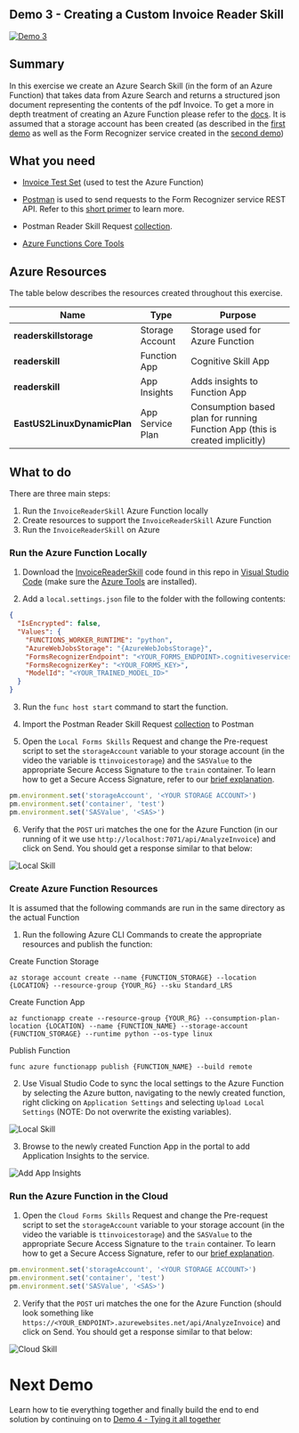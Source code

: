 ## Demo 3 - Creating a Custom Invoice Reader Skill

[![Demo 3](images/demo3.png)](https://globaleventcdn.blob.core.windows.net/assets/aiml/aiml10/videos/Demo3.mp4 "Demo 3")

## Summary
In this exercise we create an Azure Search Skill (in the form of an Azure Function) that takes data from Azure Search and returns a structured json document representing the contents of the pdf Invoice. To get a more in depth treatment of creating an Azure Function please refer to the [docs](https://docs.microsoft.com/en-us/azure/azure-functions/functions-create-first-azure-function-azure-cli?WT.mc_id=msignitethetour2019-github-aiml10). It is assumed that a storage account has been created (as described in the [first demo](demo1.md) as well as the Form Recognizer service created in the [second demo](demo2.md))


## What you need
- [Invoice Test Set](https://globaleventcdn.blob.core.windows.net/assets/aiml/aiml10/data/test.zip) (used to test the Azure Function)


- [Postman](https://www.getpostman.com/) is used to send requests to the Form Recognizer service REST API. Refer to this [short primer](postman.md) to learn more.

- Postman Reader Skill Request [collection](src/Collections/Reader_Skill.postman_collection.json).

- [Azure Functions Core Tools](https://docs.microsoft.com/en-us/azure/azure-functions/functions-run-local?WT.mc_id=msignitethetour2019-github-aiml10#v2)

## Azure Resources
The table below describes the resources created throughout this exercise.

| Name                       | Type                            | Purpose                    |
| -------------------------- | ------------------------------- | ------------------------- |
| **readerskillstorage**   | Storage Account              | Storage used for Azure Function |
| **readerskill**          | Function App                 | Cognitive Skill App |
| **readerskill**          | App Insights                   | Adds insights to Function App |
| **EastUS2LinuxDynamicPlan** | App Service Plan                   | Consumption based plan for running Function App (this is created implicitly) |

## What to do

There are three main steps:
1. Run the `InvoiceReaderSkill` Azure Function locally
2. Create resources to support the `InvoiceReaderSkill` Azure Function
3. Run the `InvoiceReaderSkill` on Azure

### Run the Azure Function Locally

1. Download the [InvoiceReaderSkill](src/InvoiceReaderSkill) code found in this repo in [Visual Studio Code](https://code.visualstudio.com/) (make sure the [Azure Tools](https://marketplace.visualstudio.com/items?itemName=ms-vscode.vscode-node-azure-pack) are installed).

2. Add a `local.settings.json` file to the folder with the following contents:

```json
{
  "IsEncrypted": false,
  "Values": {
    "FUNCTIONS_WORKER_RUNTIME": "python",
    "AzureWebJobsStorage": "{AzureWebJobsStorage}",
    "FormsRecognizerEndpoint": "<YOUR_FORMS_ENDPOINT>.cognitiveservices.azure.com",
    "FormsRecognizerKey": "<YOUR_FORMS_KEY>",
    "ModelId": "<YOUR_TRAINED_MODEL_ID>"
  }
}
```
3. Run the `func host start` command to start the function.

4. Import the Postman Reader Skill Request [collection](src/Collections/Reader_Skill.postman_collection.json) to Postman

5. Open the `Local Forms Skills` Request and change the Pre-request script to set the `storageAccount` variable to your storage account (in the video the variable is `ttinvoicestorage`) and the `SASValue` to the appropriate Secure Access Signature to the `train` container. To learn how to get a Secure Access Signature, refer to our [brief explanation](sas.md).

```javascript
pm.environment.set('storageAccount', '<YOUR STORAGE ACCOUNT>')
pm.environment.set('container', 'test')
pm.environment.set('SASValue', '<SAS>')
```

6. Verify that the `POST` uri matches the one for the Azure Function (in our running of it we use `http://localhost:7071/api/AnalyzeInvoice`) and click on Send. You should get a response similar to that below:

![Local Skill](images/local_skill.png "Local Skill")

### Create Azure Function Resources

It is assumed that the following commands are run in the same directory as the actual Function

1. Run the following Azure CLI Commands to create the appropriate resources and publish the function:

Create Function Storage

```
az storage account create --name {FUNCTION_STORAGE} --location {LOCATION} --resource-group {YOUR_RG} --sku Standard_LRS
```

Create Function App
```
az functionapp create --resource-group {YOUR_RG} --consumption-plan-location {LOCATION} --name {FUNCTION_NAME} --storage-account {FUNCTION_STORAGE} --runtime python --os-type linux
```
Publish Function
```
func azure functionapp publish {FUNCTION_NAME} --build remote
```

2. Use Visual Studio Code to sync the local settings to the Azure Function by selecting the Azure button, navigating to the newly created function, right clicking on `Application Settings` and selecting `Upload Local Settings` (NOTE: Do not overwrite the existing variables).

![Local Skill](images/upload_settings.png "Local Skill")

3. Browse to the newly created Function App in the portal to add Application Insights to the service.

![Add App Insights](images/app_insights.png "Add App Insights")

### Run the Azure Function in the Cloud

1. Open the `Cloud Forms Skills` Request and change the Pre-request script to set the `storageAccount` variable to your storage account (in the video the variable is `ttinvoicestorage`) and the `SASValue` to the appropriate Secure Access Signature to the `train` container. To learn how to get a Secure Access Signature, refer to our [brief explanation](sas.md).

```javascript
pm.environment.set('storageAccount', '<YOUR STORAGE ACCOUNT>')
pm.environment.set('container', 'test')
pm.environment.set('SASValue', '<SAS>')
```

2. Verify that the `POST` uri matches the one for the Azure Function (should look something like `https://<YOUR_ENDPOINT>.azurewebsites.net/api/AnalyzeInvoice`) and click on Send. You should get a response similar to that below:

![Cloud Skill](images/local_skill.png "Cloud Skill")

# Next Demo
Learn how to tie everything together and finally build the end to end solution by continuing on to [Demo 4 - Tying it all together](demo4.md)
